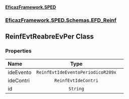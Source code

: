 #### [EficazFramework.SPED](EficazFrameworkSPED.md 'EficazFramework SPED')
### [EficazFramework.SPED.Schemas.EFD_Reinf](EficazFramework.SPED.Schemas.EFD_Reinf.md 'EficazFramework.SPED.Schemas.EFD_Reinf')

## ReinfEvtReabreEvPer Class
### Properties

| Name | Type | |
| :--- | :---: | :--- |
| ideEvento | `ReinfEvtIdeEventoPeriodicoR209x` |  |
| ideContri | `ReinfEvtIdeContri` |  |
| id | `String` |  |

